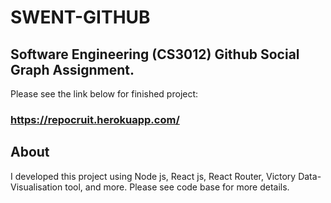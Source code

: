 # SWENT-GITHUB

## Software Engineering (CS3012) Github Social Graph Assignment.

Please see the link below for finished project:

### https://repocruit.herokuapp.com/

## About

I developed this project using Node js, React js, React Router, Victory Data-Visualisation tool, and more. Please see code base for more details.

